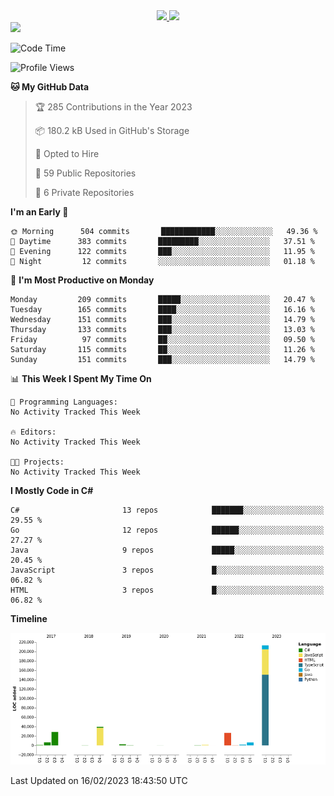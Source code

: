 <div align="center">
  <a href="https://github.com/arielsrv">
    <img height="180em" src="https://github-readme-stats.vercel.app/api?username=arielsrv&show_icons=true&theme=radical&include_all_commits=true&count_private=true"/>
    <img height="180em" src="https://github-readme-stats.vercel.app/api/top-langs/?username=arielsrv&layout=compact&langs_count=10&theme=radical"/>
 </a>
</div>

<div>
  <a href="https://www.linkedin.com/in/arielpineiro/" target="_blank">
    <img src="https://img.shields.io/badge/-LinkedIn-%230077B5?style=for-the-badge&logo=linkedin&logoColor=white" target="_blank">
  </a>
</div>

<!--START_SECTION:waka-->
![Code Time](http://img.shields.io/badge/Code%20Time-0%20secs-blue)

![Profile Views](http://img.shields.io/badge/Profile%20Views-0-blue)

**🐱 My GitHub Data** 

> 🏆 285 Contributions in the Year 2023
 > 
> 📦 180.2 kB Used in GitHub's Storage 
 > 
> 💼 Opted to Hire
 > 
> 📜 59 Public Repositories 
 > 
> 🔑 6 Private Repositories  
 > 
**I'm an Early 🐤** 

```text
🌞 Morning      504 commits       ████████████░░░░░░░░░░░░░   49.36 % 
🌆 Daytime      383 commits       █████████░░░░░░░░░░░░░░░░   37.51 % 
🌃 Evening      122 commits       ███░░░░░░░░░░░░░░░░░░░░░░   11.95 % 
🌙 Night         12 commits       ░░░░░░░░░░░░░░░░░░░░░░░░░   01.18 % 

```
📅 **I'm Most Productive on Monday** 

```text
Monday         209 commits       █████░░░░░░░░░░░░░░░░░░░░   20.47 % 
Tuesday        165 commits       ████░░░░░░░░░░░░░░░░░░░░░   16.16 % 
Wednesday      151 commits       ███░░░░░░░░░░░░░░░░░░░░░░   14.79 % 
Thursday       133 commits       ███░░░░░░░░░░░░░░░░░░░░░░   13.03 % 
Friday          97 commits       ██░░░░░░░░░░░░░░░░░░░░░░░   09.50 % 
Saturday       115 commits       ██░░░░░░░░░░░░░░░░░░░░░░░   11.26 % 
Sunday         151 commits       ███░░░░░░░░░░░░░░░░░░░░░░   14.79 % 

```


📊 **This Week I Spent My Time On** 

```text
💬 Programming Languages: 
No Activity Tracked This Week

🔥 Editors: 
No Activity Tracked This Week

🐱‍💻 Projects: 
No Activity Tracked This Week

```

**I Mostly Code in C#** 

```text
C#                       13 repos            ███████░░░░░░░░░░░░░░░░░░   29.55 % 
Go                       12 repos            ██████░░░░░░░░░░░░░░░░░░░   27.27 % 
Java                     9 repos             █████░░░░░░░░░░░░░░░░░░░░   20.45 % 
JavaScript               3 repos             █░░░░░░░░░░░░░░░░░░░░░░░░   06.82 % 
HTML                     3 repos             █░░░░░░░░░░░░░░░░░░░░░░░░   06.82 % 

```


**Timeline**

![Chart not found](https://raw.githubusercontent.com/arielsrv/arielsrv/main/charts/bar_graph.png) 


 Last Updated on 16/02/2023 18:43:50 UTC
<!--END_SECTION:waka-->
